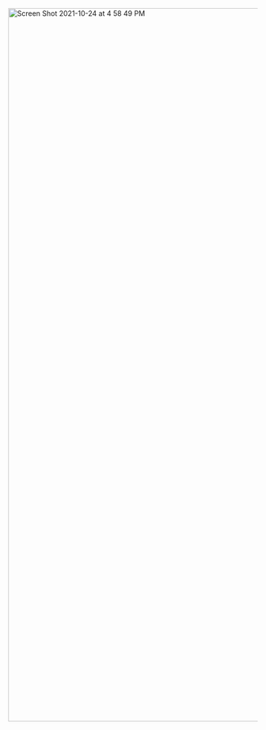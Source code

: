 <img width="1440" alt="Screen Shot 2021-10-24 at 4 58 49 PM" src="https://user-images.githubusercontent.com/74335400/138589179-e44630ed-4f2c-495f-ae9f-6be60a92124f.png">
